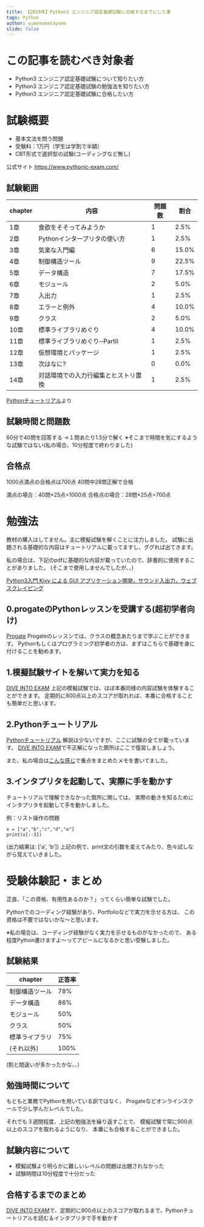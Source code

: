 ```yaml
---
title: 【2019年】Python3 エンジニア認定基礎試験に合格するまでにした事
tags: Python
author: yumenomatayume
slide: false
---
```

# この記事を読むべき対象者
- Python3 エンジニア認定基礎試験について知りたい方
- Python3 エンジニア認定基礎試験の勉強法を知りたい方
- Python3 エンジニア認定基礎試験に合格したい方

# 試験概要
- 基本文法を問う問題
- 受験料：1万円（学生は学割で半額）
- CBT形式で選択型の試験(コーディングなど無し)

公式サイト
https://www.pythonic-exam.com/

## 試験範囲

| chapter | 内容                                 | 問題数 | 割合  |
|---------|--------------------------------------|--------|-------|
| 1章     | 食欲をそそってみようか               | 1      | 2.5%  |
| 2章     | Pythonインタープリタの使い方         | 1      | 2.5%  |
| 3章     | 気楽な入門編                         | 6      | 15.0% |
| 4章     | 制御構造ツール                       | 9      | 22.5% |
| 5章     | データ構造                           | 7      | 17.5% |
| 6章     | モジュール                           | 2      | 5.0%  |
| 7章     | 入出力                               | 1      | 2.5%  |
| 8章     | エラーと例外                         | 4      | 10.0% |
| 9章     | クラス                               | 2      | 5.0%  |
| 10章    | 標準ライブラリめぐり                 | 4      | 10.0% |
| 11章    | 標準ライブラリめぐり─PartII          | 1      | 2.5%  |
| 12章    | 仮想環境とパッケージ                 | 1      | 2.5%  |
| 13章    | 次はなに?                            | 0      | 0.0%  |
| 14章    | 対話環境での入力行編集とヒストリ置換 | 1      | 2.5%  |

[Pythonチュートリアル](https://docs.python.org/ja/3.6/tutorial/index.html)より

## 試験時間と問題数
60分で40問を回答する
→１問あたり1.5分で解く
※そこまで時間を気にするような試験ではない(私の場合、10分程度で終わりました)

## 合格点
1000点満点の合格点は700点
40問中28問正解で合格

満点の場合：40問×25点=1000点
合格点の場合：28問×25点=700点

# 勉強法
教材の購入はしてません。主に模擬試験を解くことに注力しました。
試験に出題される基礎的な内容はチュートリアルに載ってますし、ググれば出てきます。

私の場合は、下記のpdfに基礎的な内容が載っていたので、辞書的に使用することがありました。
(そこまで使用しませんでしたが、、)

[Python3入門 Kivy による GUI アプリケーション開発，サウンド入出力，ウェブスクレイピング](http://www.k-techlabo.org/www_python/python_main.pdf)

## 0.progateのPythonレッスンを受講する(超初学者向け)
[Progate](https://prog-8.com)
Progateのレッスンでは、クラスの概念あたりまで学ぶことができます。
Pythonもしくはプログラミング初学者の方は、まずはこちらで基礎を身に付けることを勧めます。

## 1.模擬試験サイトを解いて実力を知る
[DIVE INTO EXAM](https://diver.diveintocode.jp/exam#exam-list)
上記の模擬試験では、ほぼ本番同様の内容試験を体験することができます。
定期的に800点以上のスコアが取れれば、本番に合格することも簡単だと思います。

## 2.Pythonチュートリアル
[Pythonチュートリアル](https://docs.python.org/ja/3.6/tutorial/index.html)
解説は少ないですが、ここに試験の全てが載っています。
[DIVE INTO EXAM](https://diver.diveintocode.jp/exam#exam-list)で不正解になった箇所はここで復習しましょう。

また、私の場合は[こんな感じ](https://github.com/yumemo/yumemo_io/blob/master/scripts/python/certificate.md)で重点をまとめたメモを書いてました。

## 3.インタプリタを起動して、実際に手を動かす
チュートリアルで理解できなかった箇所に関しては、
実際の動きを知るためにインタプリタを起動して手を動かしました。

例：リスト操作の問題

```
x = ["a","b","c","d","e"]
print(x[:-3])
```

(出力結果は: ['a', 'b'])
上記の例で、print文の引数を変えてみたり、色々試しながら覚えていきました。

# 受験体験記・まとめ
正直、「この資格、有用性あるのか？」ってくらい簡単な試験でした。

Pythonでのコーディング経験があり、Portfolioなどで実力を示せる方は、
この資格は不要ではないかな〜と思います。

※私の場合は、コーディング経験がなく実力を示せるものがなかったので、
  ある程度Python書けますよ〜ってアピールになるかと思い受験しました。

## 試験結果
| chapter |  正答率 |
|----------------|-----|
| 制御構造ツール | 78% |
| データ構造     | 86% |
| モジュール     | 50% |
| クラス         | 50% |
| 標準ライブラリ | 75% |
| (それ以外) | 100% |

(割と間違いが多かったかな、、)

## 勉強時間について
もともと業務でPythonを用いている訳ではなく、
Progateなどオンラインスクールで少し学んだレベルでした。

それでも３週間程度、上記の勉強法を繰り返すことで、
模擬試験で常に900点以上のスコアを取れるようになり、
本番にも合格することができました。

## 試験内容について
- 模擬試験より明らかに難しいレベルの問題は出題されなかった
- 試験時間は10分程度で十分だった

## 合格するまでのまとめ
[DIVE INTO EXAM](https://diver.diveintocode.jp/exam#exam-list)で、定期的に800点以上のスコアが取れるまで、Pythonチュートリアルを読む＆インタプリタで手を動かす

